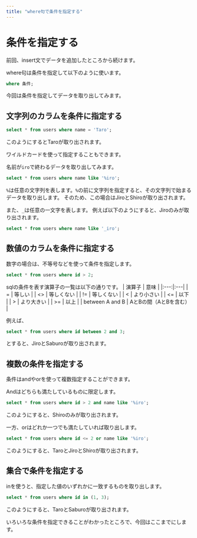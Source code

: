 ```yaml
---
title: "where句で条件を指定する"
---
```


# 条件を指定する

前回、insert文でデータを追加したところから続けます。

where句は条件を指定して以下のように使います。
  
```sql
where 条件;
```

今回は条件を指定してデータを取り出してみます。

## 文字列のカラムを条件に指定する

```sql
select * from users where name = 'Taro';
```
このようにするとTaroが取り出されます。

ワイルドカードを使って指定することもできます。

名前が`iro`で終わるデータを取り出してみます。
  
```sql
select * from users where name like '%iro';
```

`%`は任意の文字列を表します。`%`の前に文字列を指定すると、その文字列で始まるデータを取り出します。
そのため、この場合はJiroとShiroが取り出されます。

また、`_`は任意の一文字を表します。
例えば以下のようにすると、Jiroのみが取り出されます。
```sql
select * from users where name like '_iro';
```


## 数値のカラムを条件に指定する

数字の場合は、不等号などを使って条件を指定します。

```sql
select * from users where id > 2;
```

sqlの条件を表す演算子の一覧は以下の通りです。
| 演算子 | 意味 |
|:---:|:---|
| = | 等しい |
| <> | 等しくない |
| != | 等しくない |
| < | より小さい |
| <= | 以下 |
| > | より大きい |
| >= | 以上 |
| between A and B | AとBの間（AとBを含む） |

例えば、
```sql
select * from users where id between 2 and 3;
```
とすると、JiroとSaburoが取り出されます。

## 複数の条件を指定する
条件はandやorを使って複数指定することができます。

Andはどちらも満たしているものに限定します。
```sql
select * from users where id > 2 and name like '%iro';
```

このようにすると、Shiroのみが取り出されます。


一方、orはどれか一つでも満たしていれば取り出します。
```sql
select * from users where id <= 2 or name like '%iro';
```

このようにすると、TaroとJiroとShiroが取り出されます。

## 集合で条件を指定する

inを使うと、指定した値のいずれかに一致するものを取り出します。

```sql
select * from users where id in (1, 3);
```

このようにすると、TaroとSaburoが取り出されます。

いろいろな条件を指定できることがわかったところで、今回はここまでにします。